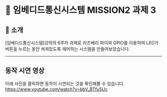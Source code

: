 
# 📌 임베디드통신시스템 MISSION2 과제 3

## 📖 소개

[임베디드통신시스템]강의의 6주차 과제로 라즈베리 파이와 GPIO를 이용하여 LED가 버튼을 누르는 동안 켜져있도록 제어하는 시스템을 만들어보았습니다. 

---
## 동작 시연 영상

아래 사진을 클릭하면 동작이 시연되는 것을 확인해볼 수 있습니다.
https://www.youtube.com/watch?v=bbV_BTfu5Uc